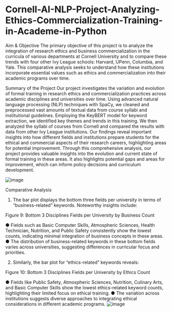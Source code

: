 # Cornell-AI-NLP-Project-Analyzing-Ethics-Commercialization-Training-in-Academe-in-Python

Aim & Objective
The primary objective of this project is to analyze the integration of research ethics and business commercialization in the curricula of various departments at Cornell University and to compare these trends with four other Ivy League schools: Harvard, UPenn, Columbia, and Yale. This comparative analysis seeks to understand how these institutions incorporate essential values such as ethics and commercialization into their academic programs over time.

Summary of the Project
Our project investigates the variation and evolution of formal training in research ethics and commercialization practices across academic disciplines and universities over time. Using advanced natural language processing (NLP) techniques with SpaCy, we cleaned and preprocessed vast amounts of textual data from course syllabi and institutional guidelines. Employing the KeyBERT model for keyword extraction, we identified key themes and trends in this training. We then analyzed the syllabi of courses from Cornell and compared the results with data from other Ivy League institutions. Our findings reveal important insights into how different fields and institutions prepare students for the ethical and commercial aspects of their research careers, highlighting areas for potential improvement. Through this comprehensive analysis, our project provides valuable insights into the evolution and current state of formal training in these areas. It also highlights potential gaps and areas for improvement, which can inform policy decisions and curriculum development.

![image](https://github.com/user-attachments/assets/39dfe308-a4a5-45c3-b780-661786fa9371)

Comparative Analysis
1.	The bar plot displays the bottom three fields per university in terms of “business-related” keywords. Noteworthy insights include:
 

Figure 9: Bottom 3 Disciplines Fields per University by Business Count

●	Fields such as Basic Computer Skills, Atmospheric Sciences, Health Technician, Nutrition, and Public Safety consistently show the lowest counts, indicating minimal integration of business concepts in these areas.
●	The distribution of business-related keywords in these bottom fields varies across universities, suggesting differences in curricular focus and priorities.



2.	Similarly, the bar plot for “ethics-related” keywords reveals:
 
Figure 10: Bottom 3 Disciplines Fields per University by Ethics Count

●	Fields like Public Safety, Atmospheric Sciences, Nutrition, Culinary Arts, and Basic Computer Skills show the lowest ethics-related keyword counts, highlighting their limited focus on ethical training.
●	The variation across institutions suggests diverse approaches to integrating ethical considerations in different academic programs.
![image](https://github.com/user-attachments/assets/429ceb84-6b92-432c-8fa1-9b2383bfd5a4)


